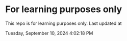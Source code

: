 # For learning purposes only
This repo is for learning purposes only.
Last updated at

Tuesday, September 10, 2024 4:02:18 PM

